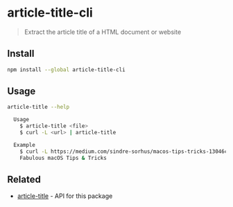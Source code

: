 # article-title-cli

> Extract the article title of a HTML document or website

## Install

```sh
npm install --global article-title-cli
```

## Usage

```sh
article-title --help

  Usage
    $ article-title <file>
    $ curl -L <url> | article-title

  Example
    $ curl -L https://medium.com/sindre-sorhus/macos-tips-tricks-13046cf377f8 | article-title
    Fabulous macOS Tips & Tricks
```

## Related

- [article-title](https://github.com/sindresorhus/article-title) - API for this package
